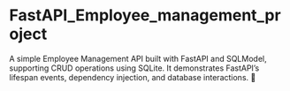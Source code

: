 # FastAPI_Employee_management_project
A simple Employee Management API built with FastAPI and SQLModel, supporting CRUD operations using SQLite. It demonstrates FastAPI’s lifespan events, dependency injection, and database interactions. 🚀
